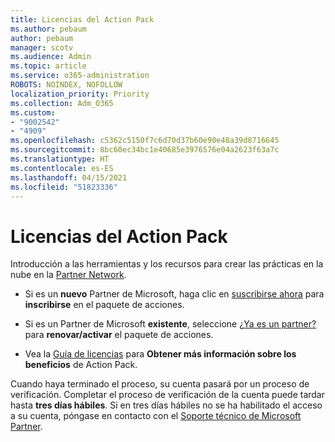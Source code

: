 ```yaml
---
title: Licencias del Action Pack
ms.author: pebaum
author: pebaum
manager: scotv
ms.audience: Admin
ms.topic: article
ms.service: o365-administration
ROBOTS: NOINDEX, NOFOLLOW
localization_priority: Priority
ms.collection: Adm_O365
ms.custom:
- "9002542"
- "4909"
ms.openlocfilehash: c5362c5150f7c6d70d37b60e90e48a39d8716645
ms.sourcegitcommit: 8bc60ec34bc1e40685e3976576e04a2623f63a7c
ms.translationtype: HT
ms.contentlocale: es-ES
ms.lasthandoff: 04/15/2021
ms.locfileid: "51823336"
---
```

# <a name="action-pack-licenses"></a>Licencias del Action Pack

Introducción a las herramientas y los recursos para crear las prácticas en la nube en la [Partner Network](https://aka.ms/MPNActionPack).

- Si es un **nuevo** Partner de Microsoft, haga clic en [suscribirse ahora](https://aka.ms/MPNActionPackNew) para **inscribirse** en el paquete de acciones.

- Si es un Partner de Microsoft **existente**, seleccione [¿Ya es un partner?](https://aka.ms/MPNActionPackExisting) para **renovar/activar** el paquete de acciones. 

- Vea la [Guía de licencias](https://aka.ms/MPNActionPackGuide) para **Obtener más información sobre los beneficios** de Action Pack. 

Cuando haya terminado el proceso, su cuenta pasará por un proceso de verificación. Completar el proceso de verificación de la cuenta puede tardar hasta **tres días hábiles**. Si en tres días hábiles no se ha habilitado el acceso a su cuenta, póngase en contacto con el [Soporte técnico de Microsoft Partner](https://aka.ms/MPNActionPackSupport). 
